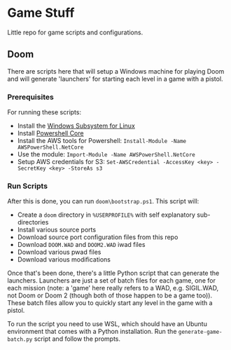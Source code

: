 # Game Stuff

Little repo for game scripts and configurations.

## Doom

There are scripts here that will setup a Windows machine for playing Doom and will generate 'launchers' for starting each level in a game with a pistol.

### Prerequisites

For running these scripts:

* Install the [Windows Subsystem for Linux](https://docs.microsoft.com/en-us/windows/wsl/install-win10)
* Install [Powershell Core](https://github.com/PowerShell/PowerShell/releases)
* Install the AWS tools for Powershell: `Install-Module -Name AWSPowerShell.NetCore`
* Use the module: `Import-Module -Name AWSPowerShell.NetCore`
* Setup AWS credentials for S3: `Set-AWSCredential -AccessKey <key> -SecretKey <key> -StoreAs s3`

### Run Scripts

After this is done, you can run `doom\bootstrap.ps1`. This script will:

* Create a `doom` directory in `%USERPROFILE%` with self explanatory sub-directories
* Install various source ports
* Download source port configuration files from this repo
* Download `DOOM.WAD` and `DOOM2.WAD` iwad files
* Download various pwad files
* Download various modifications

Once that's been done, there's a little Python script that can generate the launchers. Launchers are just a set of batch files for each game, one for each mission (note: a 'game' here really refers to a WAD, e.g. SIGIL.WAD, not Doom or Doom 2 (though both of those happen to be a game too)). These batch files allow you to quickly start any level in the game with a pistol.

To run the script you need to use WSL, which should have an Ubuntu environment that comes with a Python installation. Run the `generate-game-batch.py` script and follow the prompts.
